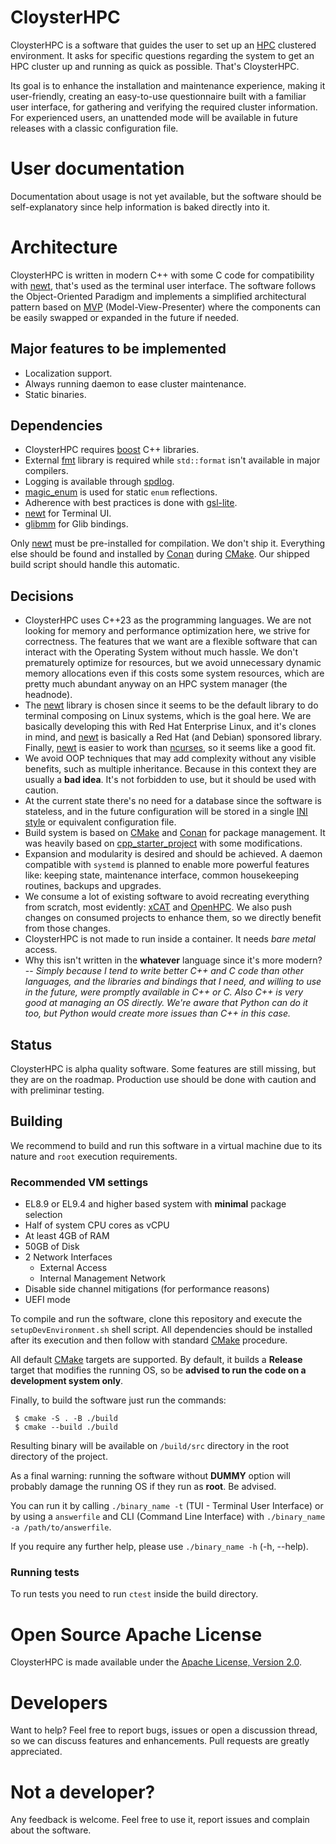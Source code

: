 # CloysterHPC

CloysterHPC is a software that guides the user to set up
an [HPC](https://en.wikipedia.org/wiki/High-performance_computing) clustered
environment. It asks for specific questions regarding the system to get an 
HPC cluster up and running as quick as possible. That's CloysterHPC.

Its goal is to enhance the installation and maintenance experience, making it
user-friendly, creating an easy-to-use questionnaire built with a familiar
user interface, for gathering and verifying the required cluster information.
For experienced users, an unattended mode will be available in future releases
with a classic configuration file.

# User documentation

Documentation about usage is not yet available, but the software
should be self-explanatory since help information is baked directly into it.

# Architecture

CloysterHPC is written in modern C++ with some C code for compatibility
with
[newt](https://pagure.io/newt), that's used as the terminal user interface.
The software follows the Object-Oriented Paradigm and implements a simplified
architectural pattern based on
[MVP](https://en.wikipedia.org/wiki/Model–view–presenter) (Model-View-Presenter)
where the components can be easily swapped or expanded in the future if
needed.

## Major features to be implemented

* Localization support.
* Always running daemon to ease cluster maintenance.
* Static binaries.

## Dependencies

* CloysterHPC requires [boost](https://www.boost.org) C++ libraries.
* External [fmt](https://fmt.dev/latest/index.html) library is required while
  `std::format` isn't available in major compilers.
* Logging is available through [spdlog](https://github.com/gabime/spdlog).
* [magic_enum](https://github.com/Neargye/magic_enum) is used for static `enum`
  reflections.
* Adherence with best practices is done
  with [gsl-lite](https://github.com/gsl-lite/gsl-lite).
* [newt](https://pagure.io/newt) for Terminal UI.
* [glibmm](https://developer.gnome.org/glibmm/stable/) for Glib bindings.

Only [newt](https://pagure.io/newt) must be pre-installed for compilation. We
don't ship it. Everything else should be found and installed
by [Conan](http://conan.io) during
[CMake](https://cmake.org). Our shipped build script should handle this
automatic.

## Decisions

* CloysterHPC uses C++23 as the programming languages. We are not looking
  for memory and performance optimization here, we strive for correctness. The
  features that we want are a
  flexible software that can interact with the Operating System without much
  hassle. We don't prematurely optimize for resources, but we avoid unnecessary
  dynamic memory
  allocations even if this
  costs some system resources, which are pretty much abundant anyway on an
  HPC system manager (the headnode).
* The [newt](https://pagure.io/newt) library is chosen since it seems to be the
  default library to do
  terminal composing on Linux systems, which is the goal here. We are basically
  developing this with Red Hat Enterprise Linux, and it's clones in mind, and
  [newt](https://pagure.io/newt)
  is basically a Red Hat (and Debian) sponsored library.
  Finally, [newt](https://pagure.io/newt) is easier to work
  than [ncurses](https://invisible-island.net/ncurses), so it seems
  like a good fit.
* We avoid OOP techniques that may add complexity without any visible
  benefits, such as multiple inheritance. Because in this context
  they are usually a **bad idea**. It's not forbidden to use, but it should
  be used with caution.
* At the current state there's no need for a database since the software is
  stateless, and in the future configuration will be stored in a single [INI
  style](https://en.wikipedia.org/wiki/INI_file) or equivalent configuration
  file.
* Build system is based on [CMake](https://cmake.org)
  and [Conan](http://conan.io) for package management. It was
  heavily based on
  [cpp_starter_project](https://github.com/cpp-best-practices/cpp_starter_project)
  with some modifications.
* Expansion and modularity is desired and should be achieved. A daemon
  compatible with `systemd` is planned to enable more powerful features like:
  keeping state,
  maintenance interface, common housekeeping routines, backups and upgrades.
* We consume a lot of existing software to avoid recreating everything from
  scratch, most evidently: [xCAT](https://xcat.org)
  and [OpenHPC](http://openhpc.community). We also push changes on consumed
  projects to enhance them, so we directly benefit from those changes.
* CloysterHPC is not made to run inside a container. It needs _bare metal_
  access.
* Why this isn't written in the __whatever__ language since it's more modern?
  -- _Simply because I tend to write better C++ and C code than other languages,
  and the libraries and bindings that I need, and willing to use in the future,
  were promptly available in C++ or C. Also C++ is very good at managing an OS
  directly. We're aware that Python can do it too, but Python would create more
  issues than C++ in this case._

## Status

CloysterHPC is alpha quality software. Some features are still missing, but
they are on the roadmap. Production use should be done with caution and with
preliminar testing.

## Building

We recommend to build and run this software in a virtual machine due to its
nature and `root` execution requirements.

### Recommended VM settings

* EL8.9 or EL9.4 and higher based system with **minimal** package selection
* Half of system CPU cores as vCPU
* At least 4GB of RAM
* 50GB of Disk
* 2 Network Interfaces
    * External Access
    * Internal Management Network
* Disable side channel mitigations (for performance reasons)
* UEFI mode

To compile and run the software, clone this repository and execute the
`setupDevEnvironment.sh` shell
script.
All dependencies should be installed after its execution and then follow
with standard [CMake](https://cmake.org) procedure.

All default [CMake](https://cmake.org) targets are supported. By default, it
builds a **Release** target that modifies the running OS, so be **advised to
run the code on a development system only**.

Finally, to build the software just run the commands:

```
 $ cmake -S . -B ./build
 $ cmake --build ./build
```

Resulting binary will be available on `/build/src` directory in the root
directory of the project.

As a final warning: running the software without **DUMMY** option will probably
damage the running OS if they run as **root**. Be advised.

You can run it by calling `./binary_name -t` (TUI - Terminal User Interface) or
by using a `answerfile` and CLI (Command Line Interface) with
`./binary_name -a /path/to/answerfile`.

If you require any further help, please use `./binary_name -h` (-h, --help).

### Running tests

To run tests you need to run `ctest` inside the build directory.

# Open Source Apache License

CloysterHPC is made available under
the [Apache License, Version 2.0](https://www.apache.org/licenses/LICENSE-2.0).

# Developers

Want to help? Feel free to report bugs, issues or open a discussion thread,
so we can discuss features and enhancements. Pull requests are greatly
appreciated.

# Not a developer?

Any feedback is welcome. Feel free to use it, report issues and complain about
the software.
